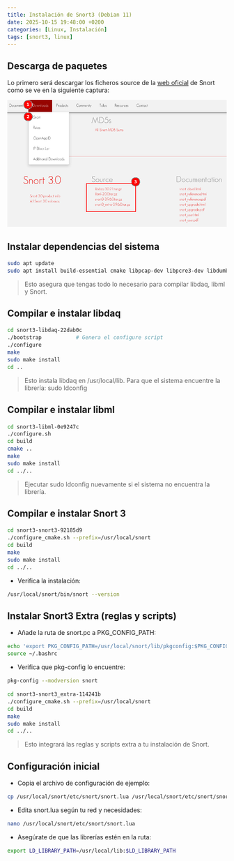 ```yaml
---
title: Instalación de Snort3 (Debian 11)
date: 2025-10-15 19:48:00 +0200
categories: [Linux, Instalación]
tags: [snort3, linux]
---
```


## Descarga de paquetes

Lo primero será descargar los ficheros source de la [web oficial](https://www.snort.org/downloads#snort3-downloads) de Snort como se ve en la siguiente captura:

![web-snort](/assets/img/capturas/instalacion-de-snort3-debian-11/web-snort.png)

## Instalar dependencias del sistema

```bash
sudo apt update
sudo apt install build-essential cmake libpcap-dev libpcre3-dev libdumbnet-dev bison flex zlib1g-dev libluajit-5.1-dev libssl-dev pkg-config autoconf automake libtool libhwloc-dev libpcre2-dev xz-utils liblzma-dev uuid-dev libunwind-dev libnuma-dev -y
```

> Esto asegura que tengas todo lo necesario para compilar libdaq, libml y Snort.

## Compilar e instalar libdaq

```bash
cd snort3-libdaq-22dab0c
./bootstrap           # Genera el configure script
./configure
make
sudo make install
cd ..
```

> Esto instala libdaq en /usr/local/lib. Para que el sistema encuentre la librería: sudo ldconfig

## Compilar e instalar libml

```bash
cd snort3-libml-0e9247c
./configure.sh
cd build
cmake ..
make
sudo make install
cd ../..
```

> Ejecutar sudo ldconfig nuevamente si el sistema no encuentra la librería.

## Compilar e instalar Snort 3

```bash
cd snort3-snort3-92185d9
./configure_cmake.sh --prefix=/usr/local/snort
cd build
make
sudo make install
cd ../..
```

- Verifica la instalación:

```bash
/usr/local/snort/bin/snort --version
```

## Instalar Snort3 Extra (reglas y scripts)

- Añade la ruta de snort.pc a PKG_CONFIG_PATH:

```bash
echo 'export PKG_CONFIG_PATH=/usr/local/snort/lib/pkgconfig:$PKG_CONFIG_PATH' >> ~/.bashrc
source ~/.bashrc
```

- Verifica que pkg-config lo encuentre:

```bash
pkg-config --modversion snort
```

```bash
cd snort3-snort3_extra-114241b
./configure_cmake.sh --prefix=/usr/local/snort
cd build
make
sudo make install
cd ../..
```

> Esto integrará las reglas y scripts extra a tu instalación de Snort.

## Configuración inicial

- Copia el archivo de configuración de ejemplo:

```bash
cp /usr/local/snort/etc/snort/snort.lua /usr/local/snort/etc/snort/snort.lua.backup
```

- Edita snort.lua según tu red y necesidades:

```bash
nano /usr/local/snort/etc/snort/snort.lua
```

- Asegúrate de que las librerías estén en la ruta:

```bash
export LD_LIBRARY_PATH=/usr/local/lib:$LD_LIBRARY_PATH
```
